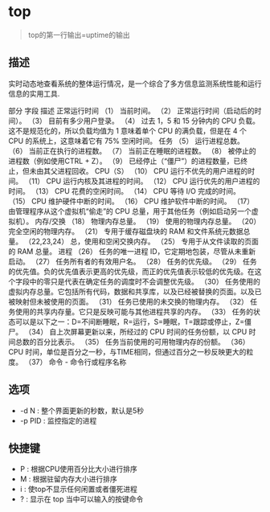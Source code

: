 # top

> top的第一行输出=uptime的输出

## 描述

实时动态地查看系统的整体运行情况，是一个综合了多方信息监测系统性能和运行信息的实用工具.

部分	字段	描述
正常运行时间	（1）	当前时间。
                （2）	正常运行时间（启动后的时间）。
                （3）	目前有多少用户登录。
                （4）	过去 1，5 和 15 分钟内的 CPU 负载。这不是规范化的，所以负载均值为 1 意味着单个 CPU 的满负载，但是在 4 个 CPU 的系统上，这意味着它有 75% 空闲时间。
任务	（5）	运行进程总数。
（6）	当前正在执行的进程数。
（7）	当前正在睡眠的进程数。
（8）	被停止的进程数（例如使用CTRL + Z）。
（9）	已经停止（“僵尸”）的进程数量，已终止，但未由其父进程回收。
CPU（S）	（10）	CPU 运行不优先的用户进程的时间。
（11）	CPU 运行内核及其进程的时间。
（12）	CPU 运行优先的用户进程的时间。
（13）	CPU 花费的空闲时间。
（14）	CPU 等待 I/O 完成的时间。
（15）	CPU 维护硬件中断的时间。
（16）	CPU 维护软件中断的时间。
（17）	由管理程序从这个虚拟机“偷走”的 CPU 总量，用于其他任务（例如启动另一个虚拟机）。
内存/交换	（18）	物理内存总量。
（19）	使用的物理内存总量。
（20）	完全空闲的物理内存。
（21）	专用于缓存磁盘块的 RAM 和文件系统元数据总量。
（22,23,24）	总，使用和空闲交换内存。
（25）	专用于从文件读取的页面的 RAM 总量。
进程	（26）	任务的唯一进程 ID，它定期地包装，尽管从未重新启动。
（27）	任务所有者的有效用户名。
（28）	任务的优先级。
（29）	任务的优先值。负的优先值表示更高的优先级，而正的优先值表示较低的优先级。在这个字段中的零只是代表在确定任务的调度时不会调整优先级。
（30）	任务使用的虚拟内存总量。它包括所有代码，数据和共享库，以及已经被替换的页面。以及已被映射但未被使用的页面。
（31）	任务已使用的未交换的物理内存。
（32）	任务使用的共享内存量。它只是反映可能与其他进程共享的内存。
（33）	任务的状态可以是以下之一：D=不间断睡眠，R=运行，S=睡眠，T=跟踪或停止，Z=僵尸。
（34）	自上次屏幕更新以来，所经过的 CPU 时间的任务份额，以 CPU 时间总数的百分比表示。
（35）	任务当前使用的可用物理内存的份额。
（36）	CPU 时间，单位是百分之一秒，与TIME相同，但通过百分之一秒反映更大的粒度。
（37）	命令 - 命令行或程序名称

## 选项
- -d N : 整个界面更新的秒数，默认是5秒
- -p PID : 监控指定的进程

## 快捷键

- P : 根据CPU使用百分比大小进行排序
- M : 根据驻留内存大小进行排序
- i : 使top不显示任何闲置或者僵死进程
- ? : 显示在 top 当中可以输入的按键命令